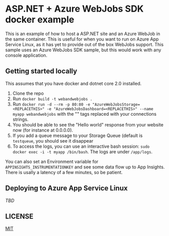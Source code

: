 # ASP.NET + Azure WebJobs SDK docker example

This is an example of how to host a ASP.NET site and an Azure WebJob in the same container. This is useful for when you want to run on Azure App Service Linux, as it has yet to provide out of the box WebJobs support. This sample uses an Azure WebJobs SDK sample, but this would work with any console application.

## Getting started locally

This assumes that you have docker and dotnet core 2.0 installed.

1. Clone the repo
2. Run `docker build -t webandwebjobs .`
3. Run `docker run -d --rm -p 80:80 -e "AzureWebJobsStorage=<REPLACETHIS>" -e "AzureWebJobsDashboard=<REPLACETHIS>" --name myapp webandwebjobs` with the "<REPLACETHIS>" tags replaced with your connections strings.
4. You should be able to see the "Hello world" response from your website now (for instance at 0.0.0.0).
5. If you add a queue message to your Storage Queue (default is `testqueue`, you should see it disappear
6. To access the logs, you can use an interactive bash session: `sudo docker exec -i -t myapp /bin/bash`. The logs are under `/app/logs`.

You can also set an Environment variable for `APPINSIGHTS_INSTRUMENTATIONKEY` and see some data flow up to App Insights. There is usally a latency of a few minutes, so be patient.

## Deploying to Azure App Service Linux

*TBD*

## LICENSE

[MIT](LICENSE)